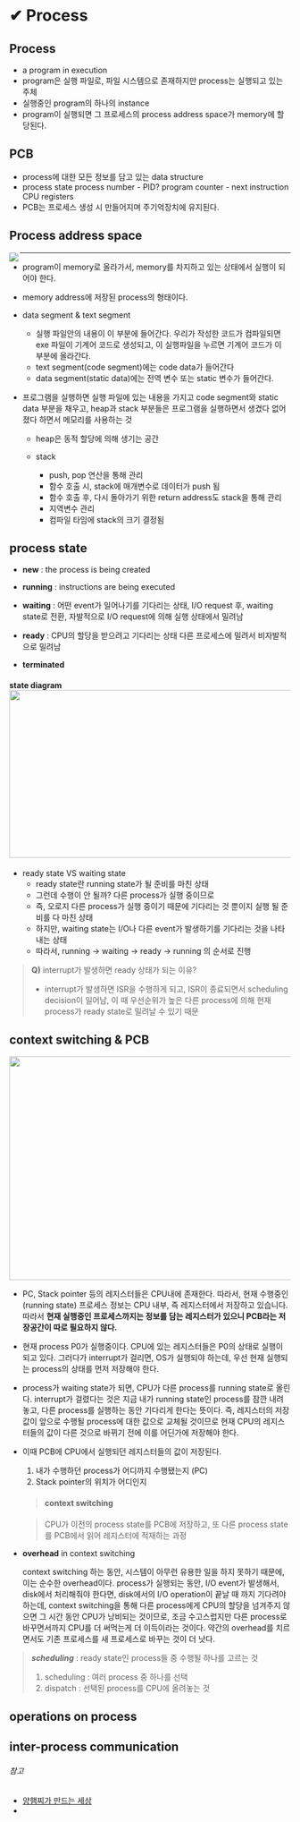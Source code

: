 # ✔ Process



## Process

+ a program in execution
+ program은 실행 파일로, 파일 시스템으로 존재하지만 process는 실행되고 있는 주체
+ 실행중인 program의 하나의 instance 
+ program이 실행되면 그 프로세스의 process address space가 memory에 할당된다. 





## PCB 

+ process에 대한 모든 정보를 담고 있는 data structure 
+ process state
  process number - PID?
  program counter - next instruction
  CPU registers 
+ PCB는 프로세스 생성 시 만들어지며 주기억장치에 유지된다. 





## Process address space

<img src = "https://user-images.githubusercontent.com/31370590/123648766-3015db00-d864-11eb-8a8c-5611dfa4c856.PNG" align = "left">

___

+ program이 memory로 올라가서, memory를 차지하고 있는 상태에서 실행이 되어야 한다.
+ memory address에 저장된 process의 형태이다. 
+ data segment & text segment
  
  + 실행 파일안의 내용이 이 부분에 들어간다. 우리가 작성한 코드가 컴파일되면 exe 파일이 기계어 코드로 생성되고, 이 실행파일을 누르면 기계어 코드가 이 부분에 올라간다. 
  + text segment(code segment)에는 code data가 들어간다
  + data segment(static data)에는 전역 변수 또는 static 변수가 들어간다. 
+ 프로그램을 실행하면 실행 파일에 있는 내용을 가지고 code segment와 static data 부분을 채우고, heap과 stack 부분들은 프로그램을 실행하면서 생겼다 없어졌다 하면서 메모리를 사용하는 것   
  
  + heap은 동적 할당에 의해 생기는 공간
  + stack
    
    + push, pop 연산을 통해 관리
    + 함수 호출 시, stack에 매개변수로 데이터가 push 됨
    + 함수 호출 후, 다시 돌아가기 위한 return address도 stack을 통해 관리
    + 지역변수 관리
    + 컴파일 타임에 stack의 크기 결정됨





## process state

+ __new__ : the process is being created
+ __running__ : instructions are being executed
+ __waiting__ : 어떤 event가 일어나기를 기다리는 상태, I/O request 후, waiting state로 전환, 자발적으로 I/O request에 의해 실행 상태에서 밀려남

+ __ready__ : CPU의 할당을 받으려고 기다리는 상태
  다른 프로세스에 밀려서 비자발적으로 밀려남
+ __terminated__



#### state diagram<img src = "https://user-images.githubusercontent.com/31370590/123633467-3734ed00-d854-11eb-9eb7-30170b69124a.PNG" width = "600" height = "300">



+ ready state VS waiting state
  + ready state란 running state가 될 준비를 마친 상태 
  + 그런데 수행이 안 될까? 다른 process가 실행 중이므로 
  + 즉, 오로지 다른 process가 실행 중이기 때문에 기다리는 것 뿐이지 실행 될 준비를 다 마친 상태
  + 하지만, waiting state는 I/O나 다른 event가 발생하기를 기다리는 것을 나타내는 상태
  + 따라서, running -> waiting -> ready -> running 의 순서로 진행





> __Q)__ interrupt가 발생하면 ready 상태가 되는 이유?
>
> + interrupt가 발생하면 ISR을 수행하게 되고, ISR이 종료되면서 scheduling decision이 일어남, 이 때 우선순위가 높은 다른 process에 의해 현재 process가 ready state로 밀려날 수 있기 때문





## context switching & PCB

<img src = "https://user-images.githubusercontent.com/31370590/123646847-8d109180-d862-11eb-96d5-c638c55e8fde.PNG" width = "600" height = "400">

+ PC, Stack pointer 등의 레지스터들은 CPU내에 존재한다. 따라서, 현재 수행중인(running state) 프로세스 정보는 CPU 내부, 즉 레지스터에서 저장하고 있습니다. 따라서 __현재 실행중인 프로세스까지는 정보를 담는 레지스터가 있으니 PCB라는 저장공간이 따로 필요하지 않다.__

+ 현재 process P0가 실행중이다. CPU에 있는 레지스터들은 P0의 상태로 실행이 되고 있다. 그러다가 interrupt가 걸리면, OS가 실행되야 하는데, 우선 현재 실행되는 process의 상태를 먼저 저장해야 한다. 

+ process가 waiting state가 되면, CPU가 다른 process를 running state로 올린다. interrupt가 걸렸다는 것은 지금 내가 running state인 process를 잠깐 내려놓고, 다른 process를 실행하는 동안 기다리게 한다는 뜻이다. 즉, 레지스터의 저장 값이 앞으로 수행될 process에 대한 값으로 교체될 것이므로 현재 CPU의 레지스터들의 값이 다른 것으로 바뀌기 전에 이를 어딘가에 저장해야 한다. 

+ 이때 PCB에 CPU에서 실행되던 레지스터들의 값이 저장된다. 

  1. 내가 수행하던 process가 어디까지 수행됐는지 (PC)
  2. Stack pointer의 위치가 어디인지 
     

  > #### context switching

  > CPU가 이전의 process state를 PCB에 저장하고, 또 다른 process state를 PCB에서 읽어 레지스터에 적재하는 과정

+ __overhead__ in context switching
  
  context switching 하는 동안, 시스템이 아무런 유용한 일을 하지 못하기 때문에, 이는 순수한 overhead이다. process가 실행되는 동안, I/O event가 발생해서, disk에서 처리해줘야 한다면, disk에서의 I/O operation이 끝날 때 까지 기다려야 하는데, context switching을 통해 다른 process에게 CPU의 할당을 넘겨주지 않으면 그 시간 동안 CPU가 낭비되는 것이므로, 
  조금 수고스럽지만 다른 process로 바꾸면서까지 CPU를 더 써먹는게 더 이득이라는 것이다. 
  약간의 overhead를 치르면서도 기존 프로세스를 새 프로세스로 바꾸는 것이 더 낫다. 
  
  

> ___scheduling___ : ready state인 process들 중 수행될 하나를 고르는 것
>
> 1. scheduling : 여러 process 중 하나를 선택
> 2. dispatch : 선택된 process를 CPU에 올려놓는 것





## operations on process 



## inter-process communication











###### 참고

+ [양햄찌가 만드는 세상](https://jhnyang.tistory.com/notice/31)
+ 